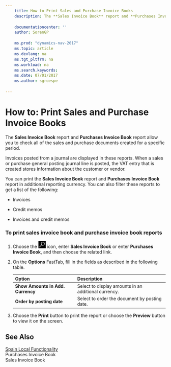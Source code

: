 ```yaml
---
    title: How to Print Sales and Purchase Invoice Books 
    description: The **Sales Invoice Book** report and **Purchases Invoice Book** report allow you to check all of the sales and purchase documents created for a specific period.
    
    documentationcenter: ''
    author: SorenGP

    ms.prod: "dynamics-nav-2017"
    ms.topic: article
    ms.devlang: na
    ms.tgt_pltfrm: na
    ms.workload: na
    ms.search.keywords:
    ms.date: 07/01/2017
    ms.author: sgroespe

---
```

# How to: Print Sales and Purchase Invoice Books
The **Sales Invoice Book** report and **Purchases Invoice Book** report allow you to check all of the sales and purchase documents created for a specific period.  
  
 Invoices posted from a journal are displayed in these reports. When a sales or purchase general posting journal line is posted, the VAT entry that is created stores information about the customer or vendor.  
  
 You can print the **Sales Invoice Book** report and **Purchases Invoice Book** report in additional reporting currency. You can also filter these reports to get a list of the following:  
  
-   Invoices  
  
-   Credit memos  
  
-   Invoices and credit memos  
  
### To print sales invoice book and purchase invoice book reports  
  
1.  Choose the ![Search for Page or Report](../../media/ui-search/search_small.png "Search for Page or Report icon") icon, enter **Sales Invoice Book** or enter **Purchases Invoice Book**, and then choose the related link.  
  
2.  On the **Options** FastTab, fill in the fields as described in the following table.  
  
    |Option|Description|  
    |-------------------------------------|---------------------------------------|  
    |**Show Amounts in Add. Currency**|Select to display amounts in an additional currency.|  
    |**Order by posting date**|Select to order the document by posting date.|  
  
3.  Choose the **Print** button to print the report or choose the **Preview** button to view it on the screen.  
  
## See Also  
 [Spain Local Functionality](spain-local-functionality.md)   
 Purchases Invoice Book   
 Sales Invoice Book